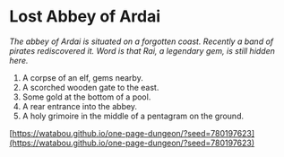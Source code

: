 # Lost Abbey of Ardai

_The abbey of Ardai is situated on a forgotten coast. Recently a band of pirates rediscovered it. Word is that Rai, a legendary gem, is still hidden here._

1. A corpse of an elf, gems nearby.
2. A scorched wooden gate to the east.
3. Some gold at the bottom of a pool.
4. A rear entrance into the abbey.
5. A holy grimoire in the middle of a pentagram on the ground.

[https://watabou.github.io/one-page-dungeon/?seed=780197623](https://watabou.github.io/one-page-dungeon/?seed=780197623)
